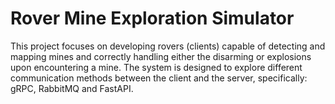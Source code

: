# Rover Mine Exploration Simulator

This project focuses on developing rovers (clients) capable of detecting and mapping mines and correctly handling either the disarming or explosions upon encountering a mine. The system is designed to explore different communication methods between the client and the server, specifically: gRPC, RabbitMQ and FastAPI. 